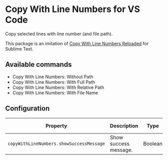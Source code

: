 # Copy With Line Numbers for VS Code

Copy selected lines with line number (and file path).

This package is an imitation of [Copy With Line Numbers Reloaded](https://packagecontrol.io/packages/CopyWithLineNumbersReloaded) for Sublime Text.

## Available commands

* Copy With Line Numbers: Without Path
* Copy With Line Numbers: With Full Path
* Copy With Line Numbers: With Relative Path
* Copy With Line Numbers: With File Name

## Configuration

|Property|Description|Type|Default value|
|---|---|---|---|
|`copyWithLineNumbers.showSuccessMessage`|Show success message.|Boolean|`true`|
